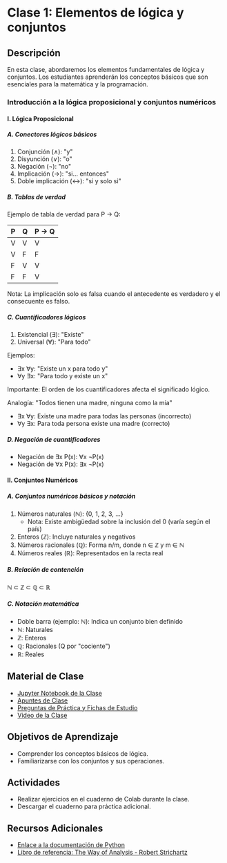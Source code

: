 # Clase 1: Elementos de lógica y conjuntos

## Descripción
En esta clase, abordaremos los elementos fundamentales de lógica y conjuntos. Los estudiantes aprenderán los conceptos básicos que son esenciales para la matemática y la programación.

### Introducción a la lógica proposicional y conjuntos numéricos

#### I. Lógica Proposicional

##### A. Conectores lógicos básicos

1. Conjunción (∧): "y"
2. Disyunción (∨): "o"
3. Negación (¬): "no"
4. Implicación (→): "si... entonces"
5. Doble implicación (↔): "si y solo si"

##### B. Tablas de verdad

Ejemplo de tabla de verdad para P → Q:

| P | Q | P → Q |
|---|---|-------|
| V | V |   V   |
| V | F |   F   |
| F | V |   V   |
| F | F |   V   |

Nota: La implicación solo es falsa cuando el antecedente es verdadero y el consecuente es falso.

##### C. Cuantificadores lógicos

1. Existencial (∃): "Existe"
2. Universal (∀): "Para todo"

Ejemplos:
- ∃x ∀y: "Existe un x para todo y"
- ∀y ∃x: "Para todo y existe un x"

Importante: El orden de los cuantificadores afecta el significado lógico.

Analogía: "Todos tienen una madre, ninguna como la mía"
- ∃x ∀y: Existe una madre para todas las personas (incorrecto)
- ∀y ∃x: Para toda persona existe una madre (correcto)

##### D. Negación de cuantificadores

- Negación de ∃x P(x): ∀x ¬P(x)
- Negación de ∀x P(x): ∃x ¬P(x)

#### II. Conjuntos Numéricos

##### A. Conjuntos numéricos básicos y notación

1. Números naturales (ℕ): {0, 1, 2, 3, ...}
   - Nota: Existe ambigüedad sobre la inclusión del 0 (varía según el país)
2. Enteros (ℤ): Incluye naturales y negativos
3. Números racionales (ℚ): Forma n/m, donde n ∈ ℤ y m ∈ ℕ
4. Números reales (ℝ): Representados en la recta real

##### B. Relación de contención

ℕ ⊂ ℤ ⊂ ℚ ⊂ ℝ

##### C. Notación matemática

- Doble barra (ejemplo: ℕ): Indica un conjunto bien definido
- ℕ: Naturales
- ℤ: Enteros
- ℚ: Racionales (Q por "cociente")
- ℝ: Reales

## Material de Clase
- [Jupyter Notebook de la Clase](https://colab.research.google.com/drive/1rT5dKe91D9AZrai4kijw_8ZaSJwuZBrP?usp=sharing)
- [Apuntes de Clase](https://miro.com/app/board/uXjVK5MP8Ms=/?share_link_id=136644180414)
- [Preguntas de Práctica y Fichas de Estudio](https://quizizz.com/join/quiz/6677789f002ce3bcfab1d3c4/start?studentShare=true)
- [Video de la Clase](https://youtu.be/xhAM6WZEtoo)

## Objetivos de Aprendizaje
- Comprender los conceptos básicos de lógica.
- Familiarizarse con los conjuntos y sus operaciones.

## Actividades
- Realizar ejercicios en el cuaderno de Colab durante la clase.
- Descargar el cuaderno para práctica adicional.

## Recursos Adicionales
- [Enlace a la documentación de Python](https://docs.python.org/)
- [Libro de referencia: The Way of Analysis - Robert Strichartz](https://www.google.com.ec/books/edition/The_Way_of_Analysis/Yix09oVvI1IC?hl=en&gbpv=1&dq=o+Strichartz+Robert+(2000)+The+Way+of+analysis+Jones+and+Bartlett+books+in+mathematics&printsec=frontcover)